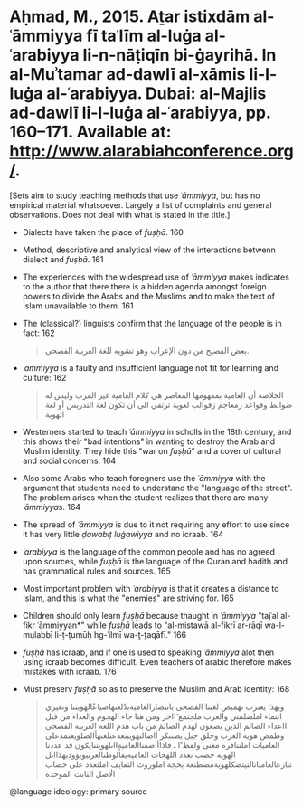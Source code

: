 # Aḥmad, M., 2015. Aṯar istixdām al-ʿāmmiyya fī taʿlīm al-luġa al-ʿarabiyya li-n-nāṭiqīn bi-ġayrihā. In al-Muʾtamar ad-dawlī al-xāmis li-l-luġa al-ʿarabiyya. Dubai: al-Majlis ad-dawlī li-l-luġa al-ʿarabiyya, pp. 160–171. Available at: http://www.alarabiahconference.org/.
 
[Sets aim to study teaching methods that use *ʿāmmiyya*, but has no empirical material whatsoever. Largely a list of complaints and general observations. Does not deal with what is stated in the title.]

 - Dialects have taken the place of *fuṣḥā*. 160

- Method, descriptive and analytical view of the interactions betwenn dialect and *fuṣḥā*. 161

- The experiences with the widespread use of *ʿāmmiyya* makes indicates to the author that there there is a hidden agenda amongst foreign powers to divide the Arabs and the Muslims and to make the text of Islam unavailable to them. 161

- The (classical?) linguists confirm that the language of the people is in fact: 162  

    > بعض الفصيح من دون الإعراب وهو تشويه للغة العربية الفصحى.

- *ʿāmmiyya* is a faulty and insufficient language not fit for learning and culture: 162

    > الخلاصة أن العامية بمفهومها المعاصر هي كلام العامية غير المرب وليس له ضوابط وقواعد زمعاجم زقوالب لغوية ترتقي الى أن تكون لغة التدريس أو لغة الهوية
 
- Westerners started to teach *ʿāmmiyya* in scholls in the 18th century, and this shows their "bad intentions" in wanting to destroy the Arab and Muslim identity. They hide this "war on *fuṣḥā*" and a cover of cultural and social concerns. 164 

- Also some Arabs who teach foregners use the *ʿāmmiyya* with the argument that students need to understand the "language of the street". The problem arises when the student realizes that there are many *ʿāmmiyya*s. 164

- The spread of *ʿāmmiyya* is due to it not requiring any effort to use since it has very little *ḍawabiṭ luġawiyya* and no icraab. 164

- *ʿarabiyya* is the language of the common people and has no agreed upon sources, while *fuṣḥā* is the language of the Quran and hadith and has grammatical rules and sources. 165

- Most important problem with *ʿarabiyya* is that it creates a distance to Islam, and this is what the "enemies" are striving for. 165

- Children should only learn *fuṣḥā* because thaught in *ʿāmmiyya* "tajʿal al-fikr ʿāmmiyyan*" while *fuṣḥā* leads to "al-mistawā al-fikrī ar-rāqī wa-l-mulabbī li-ṭ-ṭumūḥ hg-ʿilmī wa-ṯ-ṯaqāfī." 166

- *fuṣḥā* has icraab, and if one is used to speaking *ʿāmmiyya* alot then using icraab becomes difficult. Even teachers of arabic therefore makes mistakes with icraab. 176

- Must preserv *fuṣḥā* so as to preserve the Muslim and Arab identity: 168

    > وبهذا يعترب تهميض لغتنا الفصحى بانتضارالعاميةبدًلعنهاضياعًالهويتنا وتغيري انتماء املضلمني والعرب ملجتمع	ٓااخر ومن هنا جاء الهجوم والعداء من قبل ااعداء الضالم الذين يضعون لهدم الضالمٔ من باب هدم اللغة العربية الفضحى وطمض هوية العرب وخلق جيل يضتنكر أاضالتهويبتعدعنلغتهأالضلويعتمدعلى
العاميات املنتافرة معنى ولفظ ًا ـ فاذاأاضفناالعاميةٕااىلهويتنايكون
قد عددنا الهوية حضب تعدد اللهجات العاميةيفالوطنالعربيويؤوديهذااىل تنازعالعامياتالتيتضكلهويةمضطنعة بحجة املوروث الثقايف املتعدد على حضاب
الٔاضل الثابت الموحدة

@language ideology: primary source
